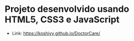 # Projeto desenvolvido usando HTML5, CSS3 e JavaScript 
- Link: https://koshiyy.github.io/DoctorCare/
